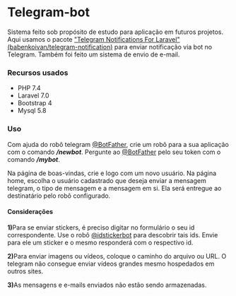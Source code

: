 <h1>Telegram-bot</h1>

Sistema feito sob propósito de estudo para aplicação em futuros projetos. Aqui usamos o pacote <a href="https://github.com/babenkoivan/telegram-notifications">"Telegram Notifications For Laravel" (babenkoivan/telegram-notification)</a> para enviar notificação via bot no Telegram. Também foi feito um sistema de envio de e-mail.

<h3>Recursos usados</h3>
<ul>
<li>PHP 7.4</li>
<li>Laravel 7.0</li>
<li>Bootstrap 4</li>
<li>Mysql 5.8</li>
</ul>

<h3>Uso</h3>
<p>Com ajuda do robô telegram <a href="https://telegram.me/BotFather">@BotFather</a>, crie um robô para a sua aplicação com o comando <b><i>/newbot</i></b>. Pergunte ao <a href="https://telegram.me/BotFather">@BotFather</a> pelo seu token com o comando <b><i>/mybot</i></b>.</p>
<p>Na página de boas-vindas, crie e logo com um novo usuário. Na página home, escolha o usuário cadastrado que deseja enviar a mensagem telegram, o tipo de mensagem e a mensagem em si. Ela será entregue ao destinatário pelo robô configurado.</p>

<h4>Considerações</h4>
<p><b>1)</b>Para se enviar stickers, é preciso digitar no formulário o seu id correspondente. Use o robô <a href="https://telegram.me/idstickerbot">@idstickerbot</a> para descobrir tais ids. Envie para ele um sticker e o mesmo responderá com o respectivo id.</p>
<p><b>2)</b>Para enviar imagens ou vídeos, coloque o caminho do arquivo ou URL. O telegram não consegue enviar vídeos grandes mesmo hospedados em outros sites.</p>
<p><b>3)</b>As mensagens e e-mails enviados não estão sendo armazenadas.</p>
